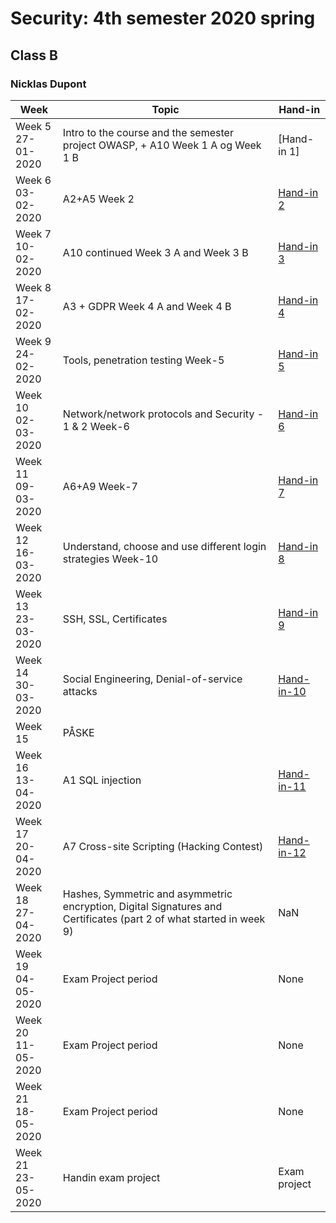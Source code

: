 # Security: 4th semester 2020 spring
## Class B 
### Nicklas Dupont

|Week|Topic|Hand-in|
|--|--|--|
|Week 5<br/>27-01-2020|Intro to the course and the semester project OWASP, + A10 Week 1 A og Week 1 B|[Hand-in 1]|
|Week 6<br/>03-02-2020|A2+A5 Week 2|[Hand-in 2](https://github.com/TheDanishWonder/Security4sem/tree/master/Week%206)|
|Week 7<br/>10-02-2020|A10 continued Week 3 A and Week 3 B|[Hand-in 3](https://github.com/TheDanishWonder/Security4sem/tree/master/Week%207)|
|Week 8<br/>17-02-2020|A3 + GDPR Week 4 A and Week 4 B|[Hand-in 4](https://github.com/TheDanishWonder/Security4sem/tree/master/Week%208)|
|Week 9<br/>24-02-2020|Tools, penetration testing  Week-5|[Hand-in 5](https://github.com/TheDanishWonder/Security4sem/tree/master/Week%209)|
|Week 10<br/>02-03-2020|Network/network protocols and Security - 1 & 2  Week-6|[Hand-in 6](https://github.com/TheDanishWonder/Security4sem/tree/master/Week%2010)|
|Week 11<br/>09-03-2020|A6+A9  Week-7|[Hand-in 7](https://github.com/TheDanishWonder/Security4sem/tree/master/Week%2011)|
|Week 12<br/>16-03-2020|Understand, choose and use different login strategies Week-10|[Hand-in 8](https://github.com/TheDanishWonder/Security4sem/tree/master/Week%2011)|
|Week 13<br/>23-03-2020|SSH, SSL, Certificates|[Hand-in 9](https://github.com/TheDanishWonder/Security4sem/tree/master/Week%2013)|
|Week 14<br/>30-03-2020|Social Engineering, Denial-of-service attacks|[Hand-in-10](https://github.com/TheDanishWonder/Security4sem/tree/master/Week%2014)|
|Week 15<br/>|PÅSKE|
|Week 16<br/>13-04-2020|A1 SQL injection|[Hand-in-11](https://github.com/TheDanishWonder/Security4sem/tree/master/Week%2016)|
|Week 17<br/>20-04-2020|A7  Cross-site Scripting (Hacking Contest)|[Hand-in-12](https://github.com/TheDanishWonder/Security4sem/tree/master/Week%2017)|
|Week 18<br/>27-04-2020|Hashes, Symmetric and asymmetric encryption, Digital Signatures and Certificates (part 2 of what started in week 9)|NaN|
|Week 19<br/>04-05-2020|Exam Project period|None|
|Week 20<br/>11-05-2020|Exam Project period|None|
|Week 21<br/>18-05-2020|Exam Project period|None|
|Week 21<br/>23-05-2020|Handin exam project|Exam project|  


